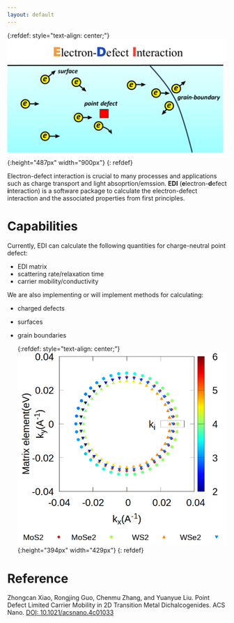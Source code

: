 ```yaml
---
layout: default
---
```



  {:refdef: style="text-align: center;"}
 ![toc](./figs/edi2.png){:height="487px" width="900px"}
  {: refdef}

Electron-defect interaction is crucial to many processes and applications such as charge transport and light absoprtion/emssion. **EDI** (**e**lectron-**d**efect **i**nteraction) is a software package to calculate the electron-defect interaction and the associated properties from first principles. 

# Capabilities

Currently, EDI can calculate the following quantities for charge-neutral point defect:

- EDI matrix
- scattering rate/relaxation time
- carrier mobility/conductivity 

We are also implementing or will implement methods for calculating:

- charged defects
- surfaces
- grain boundaries


  {:refdef: style="text-align: center;"}
   ![fig1](./figs/fig1.png){:height="394px" width="429px"}
  {: refdef}




# Reference

 Zhongcan Xiao, Rongjing Guo, Chenmu Zhang, and Yuanyue Liu. Point Defect Limited Carrier Mobility in 2D Transition Metal Dichalcogenides.  ACS Nano.  [DOI: 10.1021/acsnano.4c01033](https://pubs.acs.org/doi/10.1021/acsnano.4c01033)

